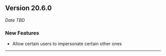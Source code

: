 
## Version 20.6.0
_Date TBD_

### New Features
* Allow certain users to impersonate certain other ones

---

